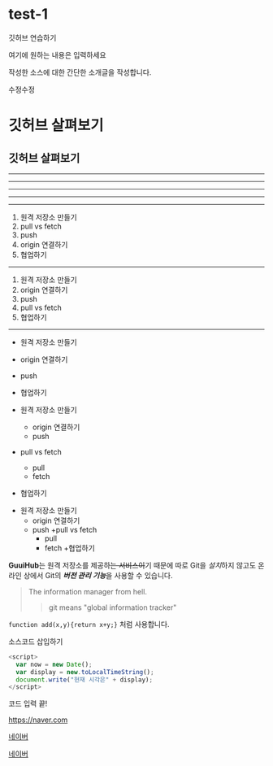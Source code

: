 # test-1
깃허브 연습하기

여기에 원하는 내용은 입력하세요

작성한 소스에 대한 간단한 소개글을 작성합니다.

수정수정

# 깃허브 살펴보기

## 깃허브 살펴보기

---

---------

- - -

***

**********

1. 원격 저장소 만들기
4. pull vs fetch
3. push
2. origin 연결하기
5. 협업하기

* * *

1. 원격 저장소 만들기
2. origin 연결하기
3. push 
4. pull vs fetch
5. 협업하기
- - - 


- 원격 저장소 만들기
- origin 연결하기
- push 
- 협업하기

- 원격 저장소 만들기
   - origin 연결하기
   - push   
- pull vs fetch
   - pull
   - fetch
- 협업하기



+ 원격 저장소 만들기
  - origin 연결하기
  - push
  +pull vs fetch
     - pull
     - fetch
  +협업하기
  
  
**GuuiHub**는 원격 저장소를 제공하~~는 서비스이~~기 때문에
따로 Git을 *설치*하지 않고도
온라인 상에서 Git의 ***버전 관리 기능***을 사용할 수 있습니다.

>The information manager from hell.
>>git means "global information tracker"

`function add(x,y){return x+y;}` 처럼 사용합니다.

소스코드 삽입하기
```javascript
<script>
  var now = new Date();
  var display = new.toLocalTimeString();
  document.write("현재 시각은" + display);
</script>
```
코드 입력 끝!

<https://naver.com>

[네이버](https://naver.com)

[네이버](https://naver.com, "검색 사이트")
